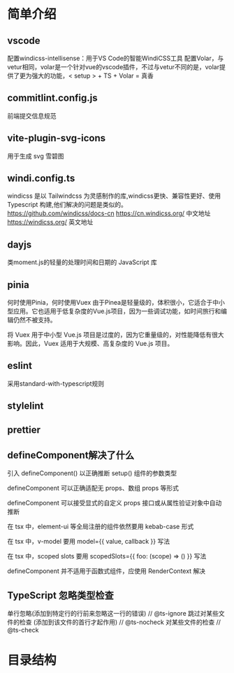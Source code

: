 # 简单介绍

## vscode
配置windicss-intellisense：用于VS Code的智能WindiCSS工具
配置Volar，与vetur相同，volar是一个针对vue的vscode插件，不过与vetur不同的是，volar提供了更为强大的功能，< setup > + TS + Volar = 真香
## commitlint.config.js
前端提交信息规范
## vite-plugin-svg-icons
用于生成 svg 雪碧图
## windi.config.ts
windicss 是以 Tailwindcss 为灵感制作的库,windicss更快、兼容性更好、使用 Typescript 构建,他们解决的问题是类似的。
https://github.com/windicss/docs-cn
https://cn.windicss.org/ 中文地址
https://windicss.org/ 英文地址
## dayjs
类moment.js的轻量的处理时间和日期的 JavaScript 库
## pinia
何时使用Pinia，何时使用Vuex
由于Pinea是轻量级的，体积很小，它适合于中小型应用。它也适用于低复杂度的Vue.js项目，因为一些调试功能，如时间旅行和编辑仍然不被支持。

将 Vuex 用于中小型 Vue.js 项目是过度的，因为它重量级的，对性能降低有很大影响。因此，Vuex 适用于大规模、高复杂度的 Vue.js 项目。
## eslint
采用standard-with-typescript规则
## stylelint
## prettier 
## defineComponent解决了什么
引入 defineComponent() 以正确推断 setup() 组件的参数类型

defineComponent 可以正确适配无 props、数组 props 等形式

defineComponent 可以接受显式的自定义 props 接口或从属性验证对象中自动推断

在 tsx 中，element-ui 等全局注册的组件依然要用 kebab-case 形式

在 tsx 中，v-model 要用 model={{ value, callback }} 写法

在 tsx 中，scoped slots 要用 scopedSlots={{ foo: (scope) => (<Bar/>) }} 写法

defineComponent 并不适用于函数式组件，应使用 RenderContext<interface> 解决
## TypeScript 忽略类型检查
单行忽略(添加到特定行的行前来忽略这一行的错误) // @ts-ignore
跳过对某些文件的检查 (添加到该文件的首行才起作用) // @ts-nocheck
对某些文件的检查 // @ts-check
# 目录结构
